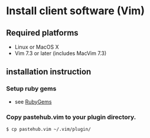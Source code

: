 Install client software (Vim)
=======================

## Required platforms

- Linux or MacOS X
- Vim 7.3 or later (includes MacVim 7.3)

## installation instruction

### Setup ruby gems

+ see [RubyGems](./ruby_gems.md)

### Copy pastehub.vim to your plugin directory.

	$ cp pastehub.vim ~/.vim/plugin/
